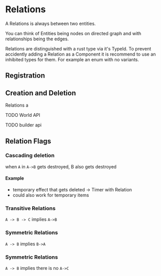 # Relations

A Relations is always between two entities.

You can think of Entities being nodes on directed graph and with relationships being the edges.

Relations are distinguished with a rust type via it's TypeId.
To prevent accidently adding a Relation as a Component it is recommend to use an inhibited types for them. 
For example an enum with no variants.

## Registration




## Creation and Deletion

Relations a

TODO World API

TODO builder api

## Relation Flags


### Cascading deletion

when `A` in `A->B` gets destroyed, B also gets destroyed

#### Example
- temporary effect that gets deleted -> Timer with Relation
- could also work for temporary items

### Transitive Relations

`A -> B -> C` implies `A->B`

### Symmetric Relations

`A -> B` implies `B->A`

### Symmetric Relations

`A -> B` implies there is no `A->C`
